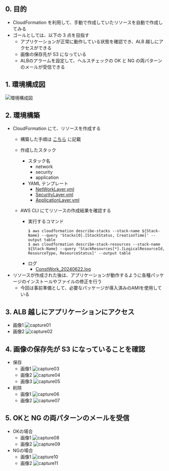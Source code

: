 ## 0. 目的
- CloudFormation を利用して、手動で作成していたリソースを自動で作成してみる
- ゴールとしては、以下の 3 点を目指す
  - アプリケーションが正常に動作している状態を確認でき、ALB 越しにアクセスができる
  - 画像の保存先が S3 になっている
  - ALBのアラームを設定して、ヘルスチェックの OK と NG の両パターンのメールが受信できる

## 1. 環境構成図
![環境構成図](./img/drawio/EnvConfDiagram.drawio.png)

## 2. 環境構築
- CloudFormation にて、リソースを作成する
  - 構築した手順は [こちら](./procedure/cloudformation.md) に記載

  - 作成したスタック
    - スタック名
      - network
      - security
      - application
    - YAML テンプレート
      - [NetWorkLayer.yml](./cfn/NetworkLayer.yml)
      - [SecurityLayer.yml](./cfn/SecurityLayer.yml)
      - [ApplicationLayer.yml](./cfn/ApplicationLayer.yml)
  - AWS CLI にてリソースの作成結果を確認する
    - 実行するコマンド
      ```bash:title
      $ aws cloudformation describe-stacks --stack-name ${Stack-Name} --query 'Stacks[0].[StackStatus, CreationTime]' --output table
      $ aws cloudformation describe-stack-resources --stack-name ${Stack-Name} --query 'StackResources[*].[LogicalResourceId, ResourceType, ResourceStatus]' --output table
      ```
    - ログ
      - [ConstWork_20240622.log](./log/ConstWork_20240621.log)
- リソースが作成された後は、アプリケーションが動作するように各種パッケージのインストールやファイルの修正を行う
  - 今回は事前準備として、必要なパッケージが導入済みのAMIを使用している

## 3. ALB 越しにアプリケーションにアクセス
- 画像1
![capture01](./img/capture01.png)
- 画像2
![capture02](./img/capture02.png)

## 4. 画像の保存先が S3 になっていることを確認
- 保存
  - 画像1
  ![capture03](./img/capture03.png)
  - 画像2
  ![capture04](./img/capture04.png)
  - 画像3
  ![capture05](./img/capture05.png)
- 削除
  - 画像1
  ![capture06](./img/capture06.png)
  - 画像2
  ![capture07](./img/capture07.png)

## 5. OKと NG の両パターンのメールを受信
- OKの場合
  - 画像1
  ![capture08](./img/capture08.png)
  - 画像2
  ![capture09](./img/capture09.png)
- NGの場合
  - 画像1
  ![capture10](./img/capture10.png)
  - 画像2
  ![capture11](./img/capture11.png)
